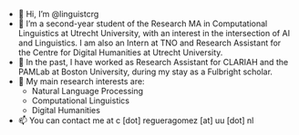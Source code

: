 - 👋 Hi, I’m @linguistcrg
- 👀 I’m a second-year student of the Research MA in Computational Linguistics at Utrecht University, with an interest in the intersection of AI and Linguistics. I am also an Intern at TNO and Research Assistant for the Centre for Digital Humanities at Utrecht University.
- 🌱 In the past, I have worked as Research Assistant for CLARIAH and the PAMLab at Boston University, during my stay as a Fulbright scholar.
- 💞️ My main research interests are:
  - Natural Language Processing
  - Computational Linguistics
  - Digital Humanities 
- 📫 You can contact me at c [dot] regueragomez [at] uu [dot] nl

<!---
linguistcrg/linguistcrg is a ✨ special ✨ repository because its `README.md` (this file) appears on your GitHub profile.
You can click the Preview link to take a look at your changes.
--->
